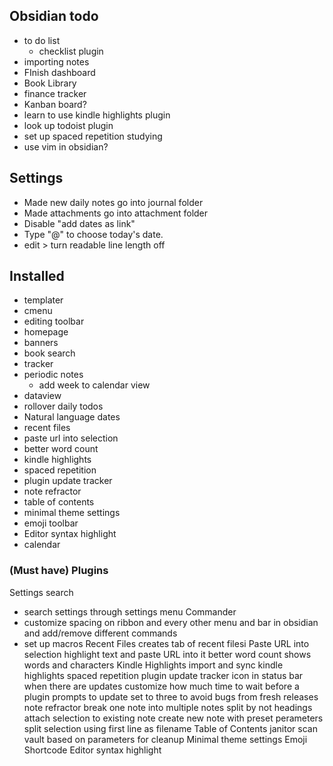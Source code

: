 ## Obsidian todo
* to do list
	* checklist plugin
* importing notes
* FInish dashboard
* Book Library
* finance tracker
* Kanban board?
* learn to use kindle highlights plugin
* look up todoist plugin
* set up spaced repetition studying
* use vim in obsidian?

## Settings
- Made new daily notes go into journal folder
- Made attachments go into attachment folder
- Disable "add dates as link"
- Type "@" to choose today's date.
- edit > turn readable line length off

## Installed
* templater
* cmenu
* editing toolbar
* homepage
* banners
* book search
* tracker
* periodic notes
	* add week to calendar view
* dataview
* rollover daily todos
* Natural language dates
* recent files
* paste url into selection
* better word count
* kindle highlights
* spaced repetition
* plugin update tracker
* note refractor
* table of contents
* minimal theme settings
* emoji toolbar
* Editor syntax highlight
* calendar

### (Must have) Plugins

Settings search
- search settings through settings menu
Commander
- customize spacing on ribbon and every other menu and bar in obsidian and add/remove different commands
- set up macros
Recent Files
	creates tab of recent filesi
Paste URL into selection
	highlight text and paste URL into it
better word count
	shows words and characters
Kindle Highlights
	import and sync kindle highlights
spaced repetition
plugin update tracker
	icon in status bar when there are updates
	customize how much time to wait before a plugin prompts to update
	set to three to avoid bugs from fresh releases
note refractor
	break one note into multiple notes
	split by not headings
	attach selection to existing note
	create new note with preset perameters
	split selection using first line as filename
Table of Contents
janitor
	scan vault based on parameters for cleanup
Minimal theme settings
Emoji Shortcode
Editor syntax highlight